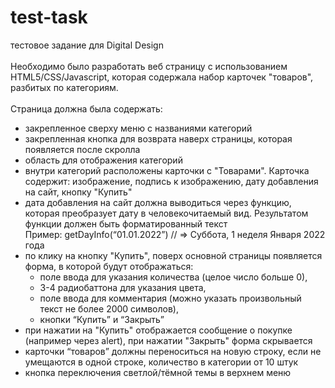 # test-task
 тестовое задание для Digital Design <br> <br>
 Необходимо было разработать веб страницу с использованием HTML5/CSS/Javascript, которая содержала набор карточек "товаров", разбитых по категориям.  <br> <br>
 Страница должна была содержать:
 <ul>
 <li>закрепленное сверху меню с названиями категорий</li>
 <li>закрепленная кнопка для возврата наверх страницы, которая появляется после скролла</li>
 <li>область для отображения категорий</li>
 <li>внутри категорий расположены карточки с "Товарами". Карточка содержит: изображение, подпись к изображению, дату добавления на сайт, кнопку "Купить" </li>
 <li>дата добавления на сайт должна выводиться через функцию, которая преобразует дату в человекочитаемый вид. Результатом функции должен быть форматированный текст <br>
 Пример: getDayInfo(“01.01.2022”) // => Суббота, 1 неделя Января 2022 года</li>
 <li>по клику на кнопку "Купить", поверх основной страницы появляется форма, в которой будут отображаться:
  <ul>
   <li>поле ввода для указания количества (целое число больше 0),</li>
   <li>3-4 радиобаттона для указания цвета,</li>
   <li>поле ввода для комментария (можно указать произвольный текст не более 2000 символов),</li>
   <li>кнопки “Купить” и “Закрыть”</li>
  </ul>
  <li>при нажатии на "Купить" отображается сообщение о покупке (например через alert), при нажатии "Закрыть" форма скрывается</li>
  <li>карточки “товаров” должны переноситься на новую строку, если не умещаются в одной строке, количество в категории от 10 штук</li>
  <li>кнопка переключения светлой/тёмной темы в верхнем меню</li>
</li>
 </ul>
